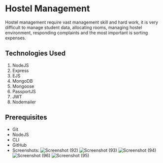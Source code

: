# Hostel Management
Hostel management require vast management skill and hard work, it is very difficult to manage student data, allocating rooms, managing hostel environment, responding complaints and the most important is sorting expenses.


## Technologies Used
1.  NodeJS
2.  Express
3.  EJS
4.  MongoDB
5.  Mongoose
6.  PassportJS
7.  JWT
8.  Nodemailer


## Prerequisites
- Git
- NodeJS
- CLI
- GitHub
- Screenshots:
![Screenshot (92)](https://user-images.githubusercontent.com/69072494/163850965-9bd18387-6070-4912-b9d5-d56ceee93cd0.png)
![Screenshot (93)](https://user-images.githubusercontent.com/69072494/163851233-8c6d0297-4083-4c01-99bf-efe7fbde94f2.png)
![Screenshot (94)](https://user-images.githubusercontent.com/69072494/163851264-7ec4a634-453a-4f30-a6b2-5689b4bcc929.png)
![Screenshot (96)](https://user-images.githubusercontent.com/69072494/163851293-02c3ca76-6a47-461b-a5bd-7a574b843814.png)
![Screenshot (95)](https://user-images.githubusercontent.com/69072494/163851313-3eb7c12f-3f3e-42de-9427-e69baad24a41.png)
